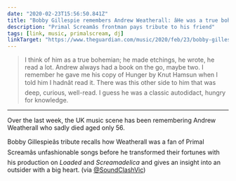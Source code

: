 ```yaml
---
date: "2020-02-23T15:56:50.841Z"
title: "Bobby Gillespie remembers Andrew Weatherall: âHe was a true bohemian' (The Guardian)"
description: "Primal Screamâs frontman pays tribute to his friend"
tags: [link, music, primalscream, dj]
linkTarget: "https://www.theguardian.com/music/2020/feb/23/bobby-gillespie-on-screamadelica-producer-andrew-weatherall?fbclid=IwAR35FdtbJmzOcb_Fzh19jacBBcMANJU_z7fLOEy9biF8tWoe9MLIAiyUoGo"
---
```

> I think of him as a true bohemian; he made etchings, he wrote, he read a lot. Andrew always had a book on the go, maybe two. I remember he gave me his copy of Hunger by Knut Hamsun when I told him I hadnât read it. There was this other side to him that was deep, curious, well-read. I guess he was a classic autodidact, hungry for knowledge.
---

Over the last week, the UK music scene has been remembering Andrew Weatherall who sadly died aged only 56.

Bobby Gillespieâs tribute recalls how Weatherall was a fan of Primal Screamâs unfashionable songs before he transformed their fortunes with his production on _Loaded_ and _Screamadelica_ and gives an insight into an outsider with a big heart. (via [@SoundClashVic](https://twitter.com/SoundClashVic))